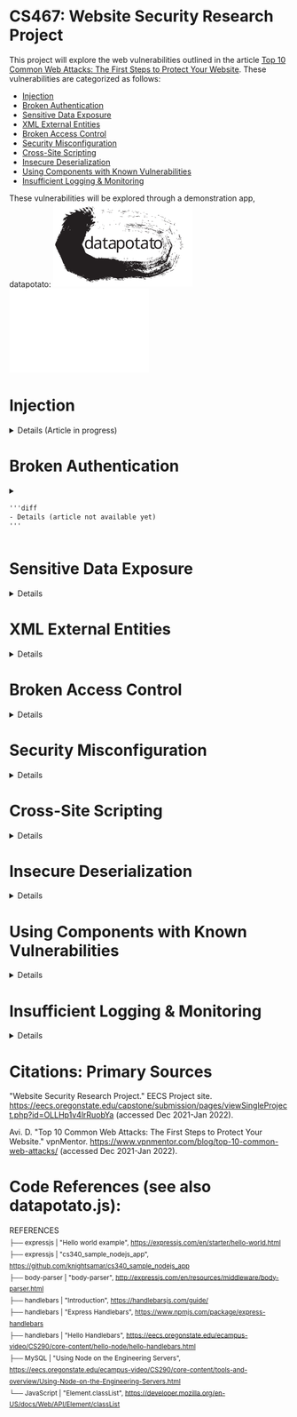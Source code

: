# CS467: Website Security Research Project

This project will explore the web vulnerabilities outlined in the article <a href="https://www.vpnmentor.com/blog/top-10-common-web-attacks/">Top 10 Common Web Attacks: The First Steps to Protect Your Website</a>. These vulnerabilities are categorized as follows:

* [Injection](#injection)
* [Broken Authentication](#broken-authentication)
* [Sensitive Data Exposure](#sensitive-data-exposure)
* [XML External Entities](#xml-external-entities)
* [Broken Access Control](#broken-access-control)
* [Security Misconfiguration](#security-misconfiguration)
* [Cross-Site Scripting](#cross-site-scripting)
* [Insecure Deserialization](#insecure-deserialization)
* [Using Components with Known Vulnerabilities](#using-components-with-known-vulnerabilities)
* [Insufficient Logging & Monitoring](#insufficient-logging--monitoring)

These vulnerabilities will be explored through a demonstration app, datapotato:
<img src="https://github.com/howed-neighbor/CS467/blob/main/public/datapotato_black.svg#gh-light-mode-only" width=50% height=50%>
<img src="https://github.com/howed-neighbor/CS467/blob/main/public/datapotato_white.svg#gh-dark-mode-only" width=50% height=50%>

# Injection 
<details>
  <summary>
    Details (Article in progress)
  </summary>
  
### Description

  |Source|Definition|
  |---|---|
  |Wikipedia|**Code injection** is the exploitation of a computer bug that is caused by processing invalid data|
  |OWASP|**Injection** is an attacker’s attempt to send data to an application in a way that will change the meaning of commands being sent to an interpreter|
  |IBM|This type of attack allows an attacker to **inject code** into a program or query or inject malware onto a computer in order to execute remote commands that can read or modify a database, or change data on a web site|
  
  These definitions are intentionally broad, as this concept appears in many environments. Our sources above list multiple subcategories of injection vulnerabilities:
  
  * Wikipedia: SQL injection, Cross-site scripting, Dynamic evaluation vulnerabilities, Object injection, Remote file injection, Format specifier injection, Shell injection
  * OWASP: SQL queries, LDAP queries, Operating system command interpreters, Any program invocation, XML documents, HTML documents, JSON structures, HTTP headers, File paths, URLs, A variety of expression languages
  * IBM: Blind SQL Injection, Blind XPath Injection, Buffer Overflow, Format String Attack, LDAP Injection, OS Commanding, SQL Injection, SSI Injection, XPath Injection
  
  ---
  
### Demonstration
  We'll focus on a specific flavor of injection vulnerability, SQLi (SQL injection).
  
  In this example, users are able to submit a request for data, for any individual user:
  
  > <img src="https://github.com/howed-neighbor/CS467/blob/main/public/readmeImages/enterUserName1.PNG">
  
  This sends the following request to our SQL table:
  
  ```
  SELECT userData FROM 'table' WHERE userName='user1'
  ```
  
  Result:
  
  |userName|userData|
  |---|---|
  |user1|user1's data|
  
  Now, let's inject a logical statement that our developers probably didn't intend to be used.  
  (For the purposes of this example, the SQL syntax is simplified):
  
  > <img src="https://github.com/howed-neighbor/CS467/blob/main/public/readmeImages/enterUserName2.PNG">
  
  ```
  SELECT userData FROM 'table' WHERE userName='user1' or TRUE
  ```
  
  This returns all rows in our table, because TRUE always evaluates to TRUE:
  
  |userName|userData|
  |---|---|
  |user1|user1's data|
  |user2|user2's data|
  |user3|user3's data|
  |[...]|[...]|
  
  You can try a live demo of this here (requires connection to OSU VPN):
  <a href="http://flip3.engr.oregonstate.edu:37773/injection#demonstration">[LINK TO WEB APP]</a>
  
  In this example, we've allowed the user to execute arbitrary SQL queries on our database. Our data is no longer secure or reliable. 
 
  ---  

### Remediation
  
  Remediation for injection vulnerabilities are specific to the context of the application. We will provide recommendations for the specific example above, as well as general best practices.
  
  OWASP advises vulnerabilities like the SQLi example above are failures of the **injection context**, specifically the SQL query. OWASP recommends the first defense in this context is **escaping**, in which we ensure data is treated like data, rather than an extension of the functionality or logic the query.
  
  
 
  ---
  
### Citations: Injection
  "Code injection." Wikipedia.
  https://en.wikipedia.org/wiki/Code_injection (accessed Jan 29, 2022).
  
  J. Williams. "Injection Theory". OWASP.
  https://owasp.org/www-community/Injection_Theory (accessed Jan 29, 2022).
  
  "Injection Attacks." IBM.
  https://www.ibm.com/docs/en/snips/4.6.0?topic=categories-injection-attacks (accessed Jan 29, 2022).
</details>

# Broken Authentication
<details>
  <summary>
    
    '''diff
    - Details (article not available yet)
    '''
    
  </summary>
  
### Description
  ---
### Demonstration
  ---
### Remediation
  ---
### Citations: Broken Authentication
</details>

# Sensitive Data Exposure
<details>
  <summary>
    Details
  </summary>
  
### Description
### Demonstration
### Remediation
### Citations: Sensitive Data Exposure
</details>

# XML External Entities
<details>
  <summary>
    Details
  </summary>
  
### Description
  ---
### Demonstration
  ---
### Remediation
  ---
### Citations: XML External Entities
</details>

# Broken Access Control
<details>
  <summary>
    Details
  </summary>
  
### Description
  ---
### Demonstration
  ---
### Remediation
  ---
### Citations: Broken Access Control
</details>

# Security Misconfiguration
<details>
  <summary>
    Details
  </summary>
  
### Description
  ---
### Demonstration
  ---
### Remediation
  ---
### Citations: Security Misconfiguration
</details>

# Cross-Site Scripting
<details>
  <summary>
    Details
  </summary>
  
### Description
  ---
### Demonstration
  ---
### Remediation
  ---
### Citations: Cross-Site Scripting
</details>

# Insecure Deserialization
<details>
  <summary>
    Details
  </summary>
  
### Description
  ---
### Demonstration
  ---
### Remediation
  ---
### Citations: Insecure Deserialization
</details>

# Using Components with Known Vulnerabilities
<details>
  <summary>
    Details
  </summary>
  
### Description
  ---
### Demonstration
  ---
### Remediation
  ---
### Citations: Using Components with Known Vulnerabilities
</details>

# Insufficient Logging & Monitoring
<details>
  <summary>
    Details
  </summary>
  
### Description
  ---
### Demonstration
  ---
### Remediation
  ---
### Citations: Insufficient Logging & Monitoring
</details>

# Citations: Primary Sources

"Website Security Research Project." EECS Project site.
https://eecs.oregonstate.edu/capstone/submission/pages/viewSingleProject.php?id=OLLHp1v4lrRuobYa (accessed Dec 2021-Jan 2022).

Avi. D. "Top 10 Common Web Attacks: The First Steps to Protect Your Website." vpnMentor.
https://www.vpnmentor.com/blog/top-10-common-web-attacks/ (accessed Dec 2021-Jan 2022).

# Code References (see also datapotato.js):

REFERENCES  
<sub> 
├── expressjs	  | "Hello world example", https://expressjs.com/en/starter/hello-world.html  
├── expressjs	  | "cs340_sample_nodejs_app", https://github.com/knightsamar/cs340_sample_nodejs_app  
├── body-parser | "body-parser", http://expressjs.com/en/resources/middleware/body-parser.html  
├── handlebars  | "Introduction", https://handlebarsjs.com/guide/  
├── handlebars  | "Express Handlebars", https://www.npmjs.com/package/express-handlebars  
├── handlebars  | "Hello Handlebars", https://eecs.oregonstate.edu/ecampus-video/CS290/core-content/hello-node/hello-handlebars.html  
├── MySQL		    | "Using Node on the Engineering Servers", https://eecs.oregonstate.edu/ecampus-video/CS290/core-content/tools-and-overview/Using-Node-on-the-Engineering-Servers.html  
└── JavaScript  | "Element.classList", https://developer.mozilla.org/en-US/docs/Web/API/Element/classList  
</sub>
